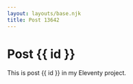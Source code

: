```yaml
---
layout: layouts/base.njk
title: Post 13642
---
```


# Post {{ id }}

This is post {{ id }} in my Eleventy project.
